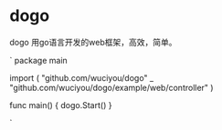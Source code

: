 # dogo

dogo 用go语言开发的web框架，高效，简单。

`
package main

import (
	"github.com/wuciyou/dogo"
	_ "github.com/wuciyou/dogo/example/web/controller"
)

func main() {
	dogo.Start()
}

`
